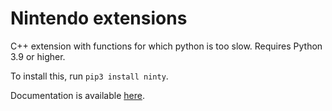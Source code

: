 # Nintendo extensions
C++ extension with functions for which python is too slow. Requires Python 3.9 or higher.

To install this, run `pip3 install ninty`.

Documentation is available [here](https://ninty.readthedocs.io).
